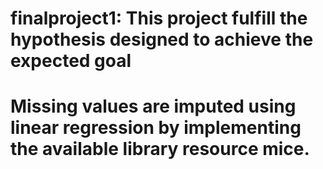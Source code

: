# finalproject1: This project fulfill the hypothesis designed to achieve the expected goal 
# Missing values are imputed using linear regression by implementing the available library resource mice. 


